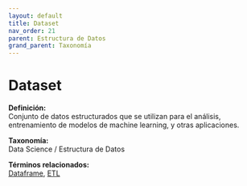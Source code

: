 ```yaml
---
layout: default
title: Dataset
nav_order: 21
parent: Estructura de Datos
grand_parent: Taxonomía
---
```


# Dataset

**Definición:**  
Conjunto de datos estructurados que se utilizan para el análisis, entrenamiento de modelos de machine learning, y otras aplicaciones.

**Taxonomía:**  
Data Science / Estructura de Datos

**Términos relacionados:**  
[Dataframe](https://maleniski.github.io/diccionario-angl-tec-mx/docs/taxonomia/data-science-/-estructura-de-datos/dataframe.html), [ETL](https://maleniski.github.io/diccionario-angl-tec-mx/docs/taxonomia/data-science-/-estructura-de-datos/etl.html)
